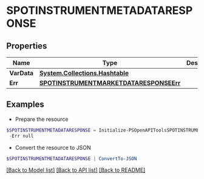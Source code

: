 # SPOTINSTRUMENTMETADATARESPONSE
## Properties

Name | Type | Description | Notes
------------ | ------------- | ------------- | -------------
**VarData** | [**System.Collections.Hashtable**](SPOTINSTRUMENTMETADATA.md) |  | [optional] 
**Err** | [**SPOTINSTRUMENTMARKETDATARESPONSEErr**](SPOTINSTRUMENTMARKETDATARESPONSEErr.md) |  | [optional] 

## Examples

- Prepare the resource
```powershell
$SPOTINSTRUMENTMETADATARESPONSE = Initialize-PSOpenAPIToolsSPOTINSTRUMENTMETADATARESPONSE  -VarData null `
 -Err null
```

- Convert the resource to JSON
```powershell
$SPOTINSTRUMENTMETADATARESPONSE | ConvertTo-JSON
```

[[Back to Model list]](../README.md#documentation-for-models) [[Back to API list]](../README.md#documentation-for-api-endpoints) [[Back to README]](../README.md)

